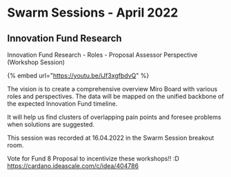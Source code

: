 # Swarm Sessions - April 2022

## Innovation Fund Research

Innovation Fund Research - Roles - Proposal Assessor Perspective (Workshop Session)

{% embed url="https://youtu.be/iJf3xgfbdvQ" %}

The vision is to create a comprehensive overview Miro Board with various roles and perspectives. The data will be mapped on the unified backbone of the expected Innovation Fund timeline.

It will help us find clusters of overlapping pain points and foresee problems when solutions are suggested.

This session was recorded at 16.04.2022 in the Swarm Session breakout room.

Vote for Fund 8 Proposal to incentivize these workshops!! :D https://cardano.ideascale.com/c/idea/404786
